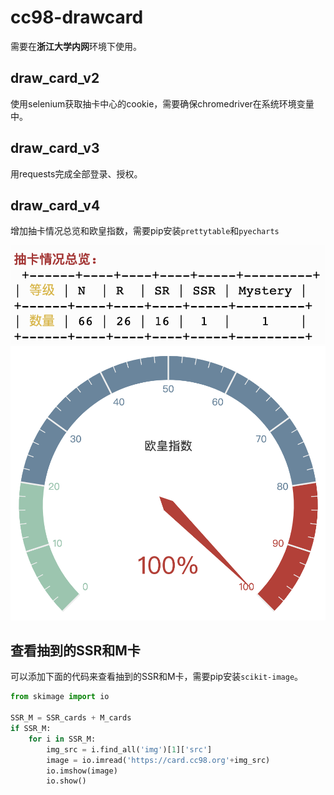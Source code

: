 # cc98-drawcard
需要在**浙江大学内网**环境下使用。



## draw_card_v2

使用selenium获取抽卡中心的cookie，需要确保chromedriver在系统环境变量中。



## draw_card_v3

用requests完成全部登录、授权。



## draw_card_v4

增加抽卡情况总览和欧皇指数，需要pip安装`prettytable`和`pyecharts`

<img src="./images/overview.png" alt="overview" width=600px />

<img src="./images/gauge.png" alt="gauge" width=600px />


## 查看抽到的SSR和M卡

可以添加下面的代码来查看抽到的SSR和M卡，需要pip安装`scikit-image`。

```python
from skimage import io

SSR_M = SSR_cards + M_cards
if SSR_M:
    for i in SSR_M:
        img_src = i.find_all('img')[1]['src']
        image = io.imread('https://card.cc98.org'+img_src)
        io.imshow(image)
        io.show()
```
